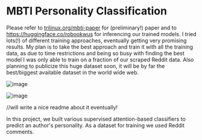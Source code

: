 # MBTI Personality Classification

Please refer to [trilinux.org/mbti-paper](https://bachstelze.gitlab.io/trilinux/MBTI_classification.pdf) for (preliminary!) paper and to https://huggingface.co/robookwus for inferencing our trained models.
I tried lots(!) of different training approaches, eventually getting very promising results. My plan is to take the best approach and train it with all the training data, as due to time restrictions and being so busy with finding the best model I was only able to train on a fraction of our scraped Reddit data. Also planning to publicize this huge dataset soon, it will be by far the best/biggest available dataset in the world wide web.


![image](https://github.com/robookwus/MBTI-Personality-Classification/assets/106564181/e4d8e3a9-dba5-43a1-99d9-6433a1ed73b0)

![image](https://github.com/robookwus/MBTI-Personality-Classification/assets/106564181/edbb4e0e-335f-4707-9737-f9a826711c55)

//will write a nice readme about it eventually!

In this project, we built various supervised attention-based classifiers to predict an author's personality.
As a dataset for training we used Reddit comments.

